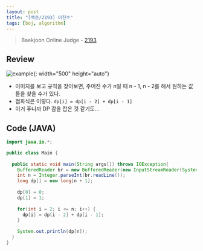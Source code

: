 ```yaml
---
layout: post
title: "[백준/2193] 이친수"
tags: [boj, algorithm]
---
```

> Baekjoon Online Judge - [2193](https://www.acmicpc.net/problem/2193)

## Review
![example]({{site.url}}/assets/images/bj-2193/example.png){: width="500" height="auto"}
* 이미지를 보고 규칙을 찾아보면, 주어진 수가 n일 때 n - 1, n - 2를 해서 원하는 값들을 찾을 수가 있다.
* 점화식은 이렇다. `dp[i] = dp[i - 2] + dp[i - 1]`
* 이거 푸니까 DP 감을 잡은 것 같기도...

## Code (JAVA)
```java
import java.io.*;

public class Main {
  
  public static void main(String args[]) throws IOException{
    BufferedReader br = new BufferedReader(new InputStreamReader(System.in));
    int n = Integer.parseInt(br.readLine());
    long dp[] = new long[n + 1];
    
    dp[0] = 0;
    dp[1] = 1;
    
    for(int i = 2; i <= n; i++) {
      dp[i] = dp[i - 2] + dp[i - 1];
    }
    
    System.out.println(dp[n]);
  }
}
```
